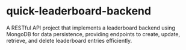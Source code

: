 # quick-leaderboard-backend
A RESTful API project that implements a leaderboard backend using MongoDB for data persistence, providing endpoints to create, update, retrieve, and delete leaderboard entries efficiently.
